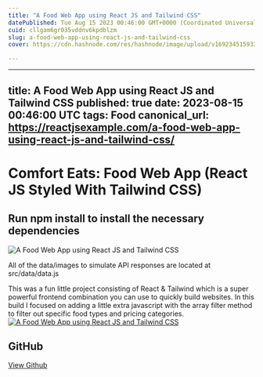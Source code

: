 ```yaml
---
title: "A Food Web App using React JS and Tailwind CSS"
datePublished: Tue Aug 15 2023 00:46:00 GMT+0000 (Coordinated Universal Time)
cuid: cllgam6gr035vddnv6kpdblzm
slug: a-food-web-app-using-react-js-and-tailwind-css
cover: https://cdn.hashnode.com/res/hashnode/image/upload/v1692345159331/6872fbb1-de50-401e-9834-25a05ea8c8ea.jpeg

---
```


---
title: A Food Web App using React JS and Tailwind CSS
published: true
date: 2023-08-15 00:46:00 UTC
tags: Food
canonical_url: https://reactjsexample.com/a-food-web-app-using-react-js-and-tailwind-css/
---

# Comfort Eats: Food Web App (React JS Styled With Tailwind CSS)

## Run npm install to install the necessary dependencies
 ![A Food Web App using React JS and Tailwind CSS](https://cdn.hashnode.com/res/hashnode/image/upload/v1692345159331/6872fbb1-de50-401e-9834-25a05ea8c8ea.jpeg)

All of the data/images to simulate API responses are located at src/data/data.js

This was a fun little project consisting of React & Tailwind which is a super powerful frontend combination you can use to quickly build websites. In this build I focused on adding a little extra javascript with the array filter method to filter out specific food types and pricing categories.[![A Food Web App using React JS and Tailwind CSS](https://cdn.hashnode.com/res/hashnode/image/upload/v1692345161399/782b6640-9870-4d6f-96af-67457befbacc.png)](https://user-images.githubusercontent.com/115655242/259903913-6590df08-a9b0-4811-8acb-cfba38e5ca84.png)

## GitHub

[View Github](https://github.com/swooshcode/Comfort-Eats-Web-App?ref=reactjsexample.com)